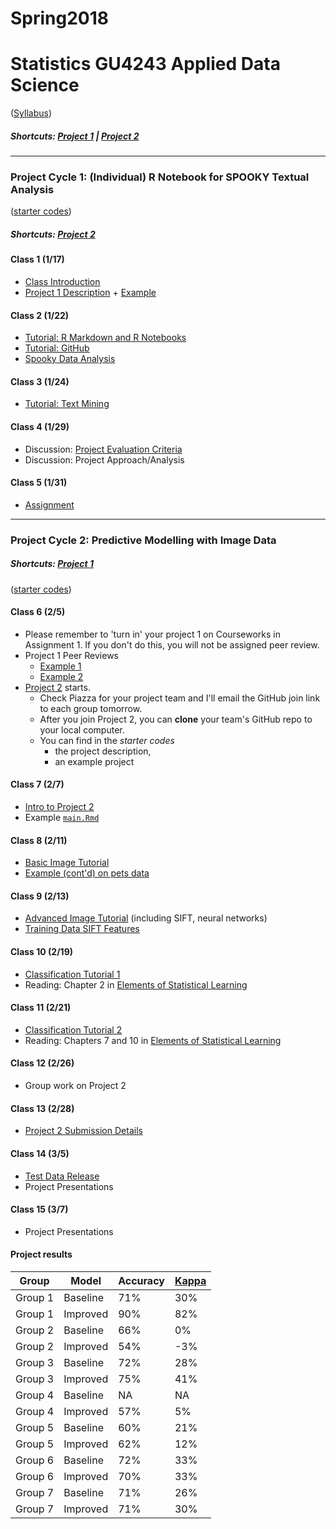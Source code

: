 # Spring2018
# Statistics GU4243 Applied Data Science
([Syllabus](/Course_Information/syllabus.Rmd))

##### Shortcuts: [Project 1](#project-cycle-1-individual-r-notebook-for-spooky-textual-analysis) | [Project 2](#project-cycle-2-predictive-modelling-with-image-data)

----

### Project Cycle 1: (Individual) R Notebook for SPOOKY Textual Analysis

([starter codes](/Project_Starter_Codes/Project1-RNotebook))

##### Shortcuts: [Project 2](#project-cycle-2-predictive-modelling-with-image-data)

#### Class 1 (1/17)
+ [Class Introduction](/Tutorials/Intro.pdf)
+ [Project 1 Description](/Project_Starter_Codes/Project1-RNotebook/doc/project_description.Rmd) + [Example](https://github.com/TZstatsADS/fall2017-project1-BruceYanghy)

#### Class 2 (1/22)
+ [Tutorial: R Markdown and R Notebooks](/Tutorials/RNotebook.Rmd)
+ [Tutorial: GitHub](/Tutorials/Week1-GitHub.md)
+ [Spooky Data Analysis](https://github.com/GU4243-ADS/Week1-GitHub)

#### Class 3 (1/24)
+ [Tutorial: Text Mining](/Tutorials/Week1-TextMining)

#### Class 4 (1/29)
+ Discussion: [Project Evaluation Criteria](https://piazza.com/class/ja4fumjiqyo475?cid=9)
+ Discussion: Project Approach/Analysis

#### Class 5 (1/31)
+ [Assignment](/Additional_Docs/Class_1_31.md)

----

### Project Cycle 2: Predictive Modelling with Image Data

##### Shortcuts: [Project 1](#project-cycle-1-individual-r-notebook-for-spooky-textual-analysis)

([starter codes](/Project_Starter_Codes/Project2-PredictiveModelling))

#### Class 6 (2/5)
+ Please remember to 'turn in' your project 1 on Courseworks in Assignment 1.  If you don't do this, you will not be assigned peer review.
+ Project 1 Peer Reviews
  + [Example 1](https://github.com/GU4243-ADS/spring2018-project1-wantingcheng)
  + [Example 2](https://github.com/GU4243-ADS/spring2018-project1-danieljosephparker)
+ [Project 2](Project_Starter_Codes/Project2-PredictiveModelling/doc/project2_desc.md) starts.
  + Check Piazza for your project team and I'll email the GitHub join link to each group tomorrow.
  + After you join Project 2, you can **clone** your team's GitHub repo to your local computer. 
  + You can find in the *starter codes* 
    + the project description, 
    + an example project 
    
#### Class 7 (2/7)  
+ [Intro to Project 2](/Tutorials/Project2Intro.pdf)
+ Example [`main.Rmd`](/Project_Starter_Codes/Project2-PredictiveModelling/doc/main.Rmd)

#### Class 8 (2/11) 
+ [Basic Image Tutorial](/Tutorials/ImageAnalysis/image_analysis.Rmd)
+ [Example (cont'd) on pets data](/Project_Starter_Codes/Project2-PredictiveModelling/doc/main_pets.Rmd)

#### Class 9 (2/13) 
+ [Advanced Image Tutorial](/Tutorials/ImageAnalysis/image_analysis_advanced.Rmd) (including SIFT, neural networks)
+ [Training Data SIFT Features](https://drive.google.com/file/d/128fqgPZa6I-ZlB_xqhFmO6KmdJyLN1nB/view?usp=sharing)

#### Class 10 (2/19) 
+ [Classification Tutorial 1](/Tutorials/Classification_1.pdf)
+ Reading: Chapter 2 in [Elements of Statistical Learning](https://web.stanford.edu/~hastie/ElemStatLearn/)

#### Class 11 (2/21) 
+ [Classification Tutorial 2](/Tutorials/Classification_2.pdf)
+ Reading: Chapters 7 and 10 in [Elements of Statistical Learning](https://web.stanford.edu/~hastie/ElemStatLearn/)

#### Class 12 (2/26) 
+ Group work on Project 2

#### Class 13 (2/28) 
+ [Project 2 Submission Details](/Tutorials/Project2Final.pdf)

#### Class 14 (3/5) 
+ [Test Data Release](https://drive.google.com/open?id=13ZETt15pg7XAFxG4ZyE97wYqhAxRQSnC)
+ Project Presentations

#### Class 15 (3/7) 
+ Project Presentations

#### Project results
| Group   | Model    | Accuracy | [Kappa](https://en.wikipedia.org/wiki/Cohen%27s_kappa) |
|---------|----------|----------|-------|
| Group 1 | Baseline | 71%      | 30%   |
| Group 1 | Improved | 90%      | 82%   |
| Group 2 | Baseline | 66%      | 0%    |
| Group 2 | Improved | 54%      | -3%   |
| Group 3 | Baseline | 72%      | 28%   |
| Group 3 | Improved | 75%      | 41%   |
| Group 4 | Baseline | NA       | NA    |
| Group 4 | Improved | 57%      | 5%    |
| Group 5 | Baseline | 60%      | 21%   |
| Group 5 | Improved | 62%      | 12%   |
| Group 6 | Baseline | 72%      | 33%   |
| Group 6 | Improved | 70%      | 33%   |
| Group 7 | Baseline | 71%      | 26%   |
| Group 7 | Improved | 71%      | 30%   |

